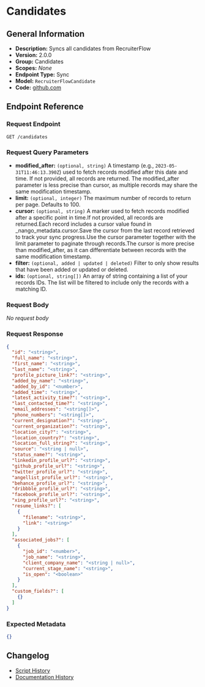 <!-- BEGIN GENERATED CONTENT -->
# Candidates

## General Information

- **Description:** Syncs all candidates from RecruiterFlow
- **Version:** 2.0.0
- **Group:** Candidates
- **Scopes:** _None_
- **Endpoint Type:** Sync
- **Model:** `RecruiterFlowCandidate`
- **Code:** [github.com](https://github.com/NangoHQ/integration-templates/tree/main/integrations/recruiterflow/syncs/candidates.ts)


## Endpoint Reference

### Request Endpoint

`GET /candidates`

### Request Query Parameters

- **modified_after:** `(optional, string)` A timestamp (e.g., `2023-05-31T11:46:13.390Z`) used to fetch records modified after this date and time. If not provided, all records are returned. The modified_after parameter is less precise than cursor, as multiple records may share the same modification timestamp.
- **limit:** `(optional, integer)` The maximum number of records to return per page. Defaults to 100.
- **cursor:** `(optional, string)` A marker used to fetch records modified after a specific point in time.If not provided, all records are returned.Each record includes a cursor value found in _nango_metadata.cursor.Save the cursor from the last record retrieved to track your sync progress.Use the cursor parameter together with the limit parameter to paginate through records.The cursor is more precise than modified_after, as it can differentiate between records with the same modification timestamp.
- **filter:** `(optional, added | updated | deleted)` Filter to only show results that have been added or updated or deleted.
- **ids:** `(optional, string[])` An array of string containing a list of your records IDs. The list will be filtered to include only the records with a matching ID.

### Request Body

_No request body_

### Request Response

```json
{
  "id": "<string>",
  "full_name": "<string>",
  "first_name": "<string>",
  "last_name": "<string>",
  "profile_picture_link?": "<string>",
  "added_by_name": "<string>",
  "added_by_id": "<number>",
  "added_time": "<string>",
  "latest_activity_time?": "<string>",
  "last_contacted_time?": "<string>",
  "email_addresses": "<string[]>",
  "phone_numbers": "<string[]>",
  "current_designation?": "<string>",
  "current_organization?": "<string>",
  "location_city?": "<string>",
  "location_country?": "<string>",
  "location_full_string?": "<string>",
  "source": "<string | null>",
  "status_name?": "<string>",
  "linkedin_profile_url?": "<string>",
  "github_profile_url?": "<string>",
  "twitter_profile_url?": "<string>",
  "angellist_profile_url?": "<string>",
  "behance_profile_url?": "<string>",
  "dribbble_profile_url?": "<string>",
  "facebook_profile_url?": "<string>",
  "xing_profile_url?": "<string>",
  "resume_links?": [
    {
      "filename": "<string>",
      "link": "<string>"
    }
  ],
  "associated_jobs?": [
    {
      "job_id": "<number>",
      "job_name": "<string>",
      "client_company_name": "<string | null>",
      "current_stage_name": "<string>",
      "is_open": "<boolean>"
    }
  ],
  "custom_fields?": [
    {}
  ]
}
```

### Expected Metadata

```json
{}
```

## Changelog

- [Script History](https://github.com/NangoHQ/integration-templates/commits/main/integrations/recruiterflow/syncs/candidates.ts)
- [Documentation History](https://github.com/NangoHQ/integration-templates/commits/main/integrations/recruiterflow/syncs/candidates.md)

<!-- END  GENERATED CONTENT -->

